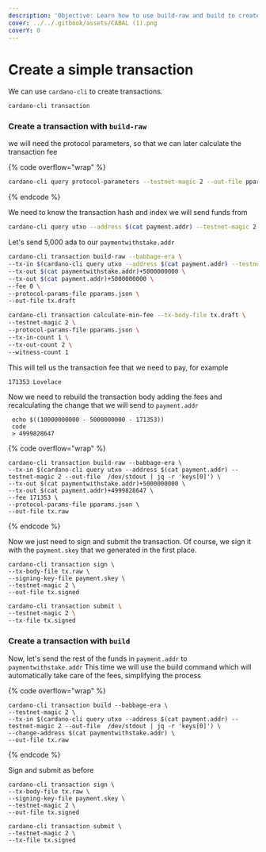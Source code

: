 ```yaml
---
description: 'Objective: Learn how to use build-raw and build to create a simple transaction'
cover: ../../.gitbook/assets/CABAL (1).png
coverY: 0
---
```


# Create a simple transaction

We can use `cardano-cli` to create transactions.

```bash
cardano-cli transaction
```

### Create a transaction with `build-raw`

we will need the protocol parameters, so that we can later calculate the transaction fee

{% code overflow="wrap" %}
```bash
cardano-cli query protocol-parameters --testnet-magic 2 --out-file pparams.json
```
{% endcode %}

We need to know the transaction hash and index we will send funds from

```bash
cardano-cli query utxo --address $(cat payment.addr) --testnet-magic 2
```

&#x20;Let's send 5,000 ada to our `paymentwithstake.addr`

```bash
cardano-cli transaction build-raw --babbage-era \
--tx-in $(cardano-cli query utxo --address $(cat payment.addr) --testnet-magic 2 --out-file  /dev/stdout | jq -r 'keys[0]') \
--tx-out $(cat paymentwithstake.addr)+5000000000 \
--tx-out $(cat payment.addr)+5000000000 \
--fee 0 \
--protocol-params-file pparams.json \
--out-file tx.draft
```

```bash
cardano-cli transaction calculate-min-fee --tx-body-file tx.draft \
--testnet-magic 2 \
--protocol-params-file pparams.json \
--tx-in-count 1 \
--tx-out-count 2 \
--witness-count 1 
```

This will tell us the transaction fee that we need to pay, for example

```
171353 Lovelace
```

Now we need to rebuild the transaction body adding the fees and recalculating the change that we will send to `payment.addr`&#x20;

```
 echo $((10000000000 - 5000000000 - 171353))
 code
 > 4999828647
```

{% code overflow="wrap" %}
```
cardano-cli transaction build-raw --babbage-era \
--tx-in $(cardano-cli query utxo --address $(cat payment.addr) --testnet-magic 2 --out-file  /dev/stdout | jq -r 'keys[0]') \
--tx-out $(cat paymentwithstake.addr)+5000000000 \
--tx-out $(cat payment.addr)+4999828647 \
--fee 171353 \
--protocol-params-file pparams.json \
--out-file tx.raw
```
{% endcode %}

Now we just need to sign and submit the transaction. Of course, we sign it with the `payment.skey` that we generated in the first place.&#x20;

```
cardano-cli transaction sign \
--tx-body-file tx.raw \
--signing-key-file payment.skey \
--testnet-magic 2 \
--out-file tx.signed
```

```bash
cardano-cli transaction submit \
--testnet-magic 2 \
--tx-file tx.signed 
```

### Create a transaction with `build`

Now, let's send the rest of the funds in `payment.addr` to `paymentwithstake.addr` This time we will use the build command which will automatically take care of the fees, simplifying the process

{% code overflow="wrap" %}
```
cardano-cli transaction build --babbage-era \
--testnet-magic 2 \
--tx-in $(cardano-cli query utxo --address $(cat payment.addr) --testnet-magic 2 --out-file  /dev/stdout | jq -r 'keys[0]') \
--change-address $(cat paymentwithstake.addr) \
--out-file tx.raw
```
{% endcode %}

Sign and submit as before

```
cardano-cli transaction sign \
--tx-body-file tx.raw \
--signing-key-file payment.skey \
--testnet-magic 2 \
--out-file tx.signed
```

```
cardano-cli transaction submit \
--testnet-magic 2 \
--tx-file tx.signed 
```

